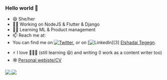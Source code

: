 ### Hello world 👋

<!--
**ElshadaiK/elshadaiK** is a ✨ _special_ ✨ repository because its `README.md` (this file) appears on your GitHub profile.

Here are some ideas to get you started:


-->

- 😄 She/her
- 👩‍💻 Working on NodeJS & Flutter & Django
- 👩‍🏫 Learning ML & Product management
- 📫 Reach me at: 
- You can find me on [![Twitter][1.2]][1], or on [![LinkedIn][2.2]][3] [Elshadai Tegegn](mailto:elshadai.tegegn@gmail.com?subject=[GitHub]).



[1.2]: http://i.imgur.com/wWzX9uB.png (twitter icon without padding)
[2.2]: https://i.imgur.com/RIefvk9.png (LinkedIn icon without padding)

<!-- Links to your social media accounts -->

[1]: https://twitter.com/pour_qua
[2]: https://www.linkedin.com/in/elshadai-tegegn/



- ⚡ I love 🏀⛹️‍♀️ (still learning 😃) and writing (I work as a content writer too)
- 🕸 [Personal webiste/CV](http://blooming-basin-13464.herokuapp.com/)



<a href="https://github.com/anuraghazra/github-readme-stats">
  <img align="center" src="https://github-readme-stats.vercel.app/api/top-langs/?username=elshadaik&theme=tokyonight" />
</a>
<a href="https://github.com/anuraghazra/convoychat">
  <img align="center" src="https://github-readme-stats.vercel.app/api?username=elshadaik&show_icons=true&theme=tokyonight" />
</a>
